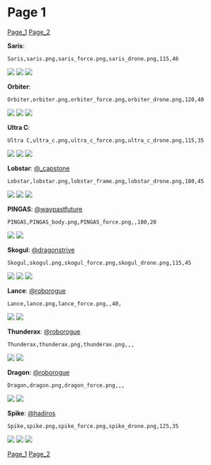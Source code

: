 # Page 1
[Page_1](./Page_1.md)
[Page_2](./Page_2.md)

**Saris**: 

`Saris,saris.png,saris_force.png,saris_drone.png,115,46`

![](../custom_skins/saris.png)
![](../custom_skins/saris_force.png)
![](../custom_skins/saris_drone.png)


**Orbiter**: 

`Orbiter,orbiter.png,orbiter_force.png,orbiter_drone.png,120,40`

![](../custom_skins/orbiter.png)
![](../custom_skins/orbiter_force.png)
![](../custom_skins/orbiter_drone.png)


**Ultra C**: 

`Ultra C,ultra_c.png,ultra_c_force.png,ultra_c_drone.png,115,35`

![](../custom_skins/ultra_c.png)
![](../custom_skins/ultra_c_force.png)
![](../custom_skins/ultra_c_drone.png)


**Lobstar**: [@_capstone](https://discord.com/users/551431332253794304)

`Lobstar,lobstar.png,lobstar_frame.png,lobstar_drone.png,180,45`

![](../custom_skins/lobstar.png)
![](../custom_skins/lobstar_frame.png)
![](../custom_skins/lobstar_drone.png)


**PINGAS**: [@waypastfuture](https://discord.com/users/128605704813543424)

`PINGAS,PINGAS_body.png,PINGAS_force.png,,180,20`

![](../custom_skins/PINGAS_body.png)
![](../custom_skins/PINGAS_force.png)


**Skogul**: [@dragonstrive](https://discord.com/users/273142382181220353)

`Skogul,skogul.png,skogul_force.png,skogul_drone.png,115,45`

![](../custom_skins/skogul.png)
![](../custom_skins/skogul_force.png)
![](../custom_skins/skogul_drone.png)


**Lance**: [@roborogue](https://discord.com/users/690525302312534058)

`Lance,lance.png,lance_force.png,,40,`

![](../custom_skins/lance.png)
![](../custom_skins/lance_force.png)


**Thunderax**: [@roborogue](https://discord.com/users/690525302312534058)

`Thunderax,thunderax.png,thunderax.png,,,`

![](../custom_skins/thunderax.png)
![](../custom_skins/thunderax.png)


**Dragon**: [@roborogue](https://discord.com/users/690525302312534058)

`Dragon,dragon.png,dragon_force.png,,,`

![](../custom_skins/dragon.png)
![](../custom_skins/dragon_force.png)


**Spike**: [@hadiros](https://discord.com/users/266028842395631629)

`Spike,spike.png,spike_force.png,spike_drone.png,125,35`

![](../custom_skins/spike.png)
![](../custom_skins/spike_force.png)
![](../custom_skins/spike_drone.png)

[Page_1](./Page_1.md)
[Page_2](./Page_2.md)

